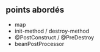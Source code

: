 ## points abordés

* map
* init-method / destroy-method
* @PostConstruct / @PreDestroy
* beanPostProcessor 
